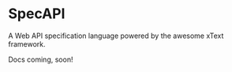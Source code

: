 SpecAPI
=======

A Web API specification language powered by the awesome xText framework.

Docs coming, soon!
